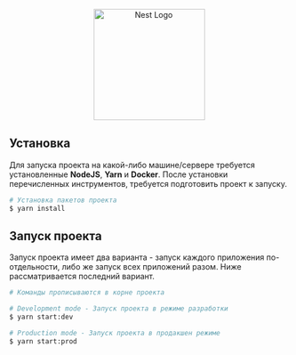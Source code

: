 <p align="center">
  <img src="https://nestjs.com/img/logo-small.svg" width="200" alt="Nest Logo" />
</p>

[circleci-image]: https://img.shields.io/circleci/build/github/nestjs/nest/master?token=abc123def456
[circleci-url]: https://circleci.com/gh/nestjs/nest

## Установка
Для запуска проекта на какой-либо машине/сервере требуется установленные **NodeJS**, **Yarn** и **Docker**. После установки перечисленных инструментов, требуется подготовить проект к запуску.
```bash
# Установка пакетов проекта
$ yarn install
```

## Запуск проекта
Запуск проекта имеет два варианта - запуск каждого приложения по-отдельности, либо же запуск всех приложений разом. Ниже рассматривается последний вариант.
```bash
# Команды прописываются в корне проекта

# Development mode - Запуск проекта в режиме разработки
$ yarn start:dev

# Production mode - Запуск проекта в продакшен режиме
$ yarn start:prod
```

